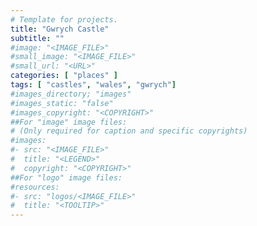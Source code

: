 ```yaml
---
# Template for projects.
title: "Gwrych Castle"
subtitle: ""
#image: "<IMAGE_FILE>"
#small_image: "<IMAGE_FILE>"
#small_url: "<URL>"
categories: [ "places" ]
tags: [ "castles", "wales", "gwrych"]
#images_directory; "images"
#images_static: "false"
#images_copyright: "<COPYRIGHT>"
##For "image" image files:
# (Only required for caption and specific copyrights)
#images:
#- src: "<IMAGE_FILE>"
#  title: "<LEGEND>"
#  copyright: "<COPYRIGHT>"
##For "logo" image files:
#resources:
#- src: "logos/<IMAGE_FILE>"
#  title: "<TOOLTIP>"
---
```


